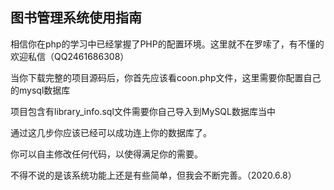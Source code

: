 ## 图书管理系统使用指南

相信你在php的学习中已经掌握了PHP的配置环境。这里就不在罗嗦了，有不懂的欢迎私信（QQ2461686308）

当你下载完整的项目源码后，你首先应该看coon.php文件，这里需要你配置自己的mysql数据库

项目包含有library_info.sql文件需要你自己导入到MySQL数据库当中

通过这几步你应该已经可以成功连上你的数据库了。

你可以自主修改任何代码，以使得满足你的需要。

不得不说的是该系统功能上还是有些简单，但我会不断完善。（2020.6.8）